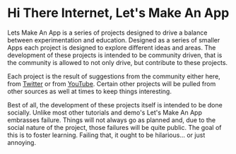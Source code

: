 # Hi There Internet, Let's Make An App
Lets Make An App is a series of projects designed to drive a balance between experimentation and education. Designed as a series of smaller Apps each project is designed to explore different ideas and areas. The development of these projects is intended to be community driven, that is the community is allowed to not only drive, but contribute to these projects.

Each project is the result of suggestions from the community either here, from [Twitter](https://twitter.com/runewake2) or from [YouTube](https://www.youtube.com/channel/UCJKLCjeujQj-d3JjsbVtkJw). Certain other projects will be pulled from other sources as well at times to keep things interesting.

Best of all, the development of these projects itself is intended to be done socially. Unlike most other tutorials and demo's Let's Make An App embrasses failure. Things will not always go as planned and, due to the social nature of the project, those failures will be quite public. The goal of this is to foster learning. Failing that, it ought to be hilarious... or just annoying.
